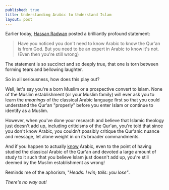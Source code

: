 ```yaml
---
published: true
title: Understanding Arabic to Understand Islam
layout: post
---
```

Earlier today, [Hassan Radwan](https://twitter.com/abdulazizbulbul) posted a brilliantly profound statement:

> Have you noticed you don't need to know Arabic to know the Qur'an is from God. But you need to be an expert in Arabic to know it's not. (Even then you're still wrong)

The statement is so succinct and so deeply true, that one is torn between forming tears and bellowing laughter.

So in all seriousness, how does this play out? 

Well, let's say you're a born Muslim or a prospective convert to Islam. None of the Muslim establishment (or your Muslim family) will ever ask you to learn the _meanings_ of the classical Arabic language first so that you could understand the Qur'an "properly" before you enter Islam or continue to identify as a Muslim.

However, when you've done your research and believe that Islamic theology just doesn't add up, including criticisms of the Qur'an, you're told that since you don't know Arabic, you couldn't possibly critique the Qur'anic nuance and message, let alone weight in on its broader commandments.

And if you happen to actually [know](https://www.academia.edu/21461211/_My_Ordeal_with_the_Quran_and_God_in_the_Quran._By_Abbas_Abdul_Noor) Arabic, even to the point of having studied the classical Arabic of the Qur'an and devoted a large amount of study to it such that you believe Islam just doesn't add up, you're still deemed by the Muslim establishment as wrong!

Reminds me of the aphorism, "_Heads: I win; tails: you lose"_.

_There's no way out!_